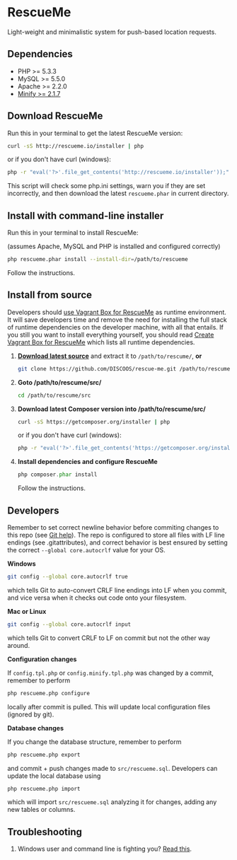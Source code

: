 RescueMe
========

Light-weight and minimalistic system for push-based location requests.

Dependencies
------------

* PHP >= 5.3.3
* MySQL >= 5.5.0
* Apache >= 2.2.0
* [Minify >= 2.1.7](https://minify.googlecode.com/files/minify-2.1.7.zip)

Download RescueMe
-----------------

Run this in your terminal to get the latest RescueMe version:

```bash
curl -sS http://rescueme.io/installer | php
```

or if you don't have curl (windows):

```bash
php -r "eval('?>'.file_get_contents('http://rescueme.io/installer'));"
```    
This script will check some php.ini settings, warn you if they are set incorrectly, 
and then download the latest `rescueme.phar` in current directory. 

Install with command-line installer
-----------------------------------

Run this in your terminal to install RescueMe:

(assumes Apache, MySQL and PHP is installed and configured correctly)

```bash
php rescueme.phar install --install-dir=/path/to/rescueme
```

Follow the instructions.

Install from source
-------------------
Developers should [use Vagrant Box for RescueMe](https://github.com/DISCOOS/rescue-me/wiki/Use%20vagrant%20box%20for%20RescueMe) as runtime environment. It will save developers time and remove the need for installing the full stack of runtime dependencies on the developer machine, with all that entails. If you still you want to install everything yourself, you should read [Create Vagrant Box for RescueMe](https://github.com/DISCOOS/rescue-me/wiki/Create-vagrant-box-for-RescueMe) which lists all runtime dependencies.

1. **<a href="https://github.com/DISCOOS/rescue-me/archive/master.zip">Download latest source</a>** and extract it to `/path/to/rescume/`, **or**
    ```bash
    git clone https://github.com/DISCOOS/rescue-me.git /path/to/rescume/
    ```

2. **Goto /path/to/rescume/src/**

    ```bash
    cd /path/to/rescume/src
    ```
    
2. **Download latest Composer version into /path/to/rescume/src/**

    ```bash
    curl -sS https://getcomposer.org/installer | php
    ```
    
    or if you don't have curl (windows):
    
    ```bash
    php -r "eval('?>'.file_get_contents('https://getcomposer.org/installer'));"
    ```    

3. **Install dependencies and configure RescueMe**

    ```php
    php composer.phar install
    ```
    
    Follow the instructions.

Developers
----------

Remember to set correct newline behavior before commiting changes to this repo 
(see [Git help](https://help.github.com/articles/dealing-with-line-endings)). The repo 
is configured to store all files with LF line endings (see .gitattributes), and correct 
behavior is best ensured by setting the correct `--global core.autocrlf` value for your OS. 

**Windows**
```bash
git config --global core.autocrlf true
```
which tells Git to auto-convert CRLF line endings into LF when you commit, and vice 
versa when it checks out code onto your filesystem.

**Mac or Linux**
```bash
git config --global core.autocrlf input
```
which tells Git to convert CRLF to LF on commit but not the other way around.

**Configuration changes**

If `config.tpl.php` or `config.minify.tpl.php` was changed by a commit, remember to perform
```bash
php rescueme.php configure
```
locally after commit is pulled. This will update local configuration files (ignored by git).

**Database changes**

If you change the database structure, remember to perform
```bash
php rescueme.php export
```
and commit + push changes made to `src/rescueme.sql`. Developers can update the local 
database using
```bash
php rescueme.php import
```
which will import `src/rescueme.sql` analyzing it for changes, adding any new tables or columns. 


Troubleshooting
---------------

1. Windows user and command line is fighting you? [Read this](http://php.net/manual/en/install.windows.commandline.php).


